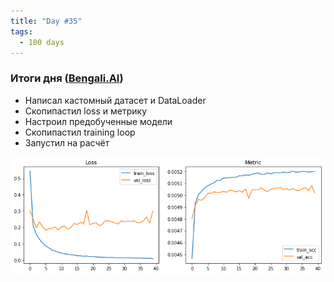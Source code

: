 ```yaml
---
title: "Day #35"
tags:
  - 100 days
---
```


### Итоги дня ([Bengali.AI]((https://www.kaggle.com/c/bengaliai-cv19)))
* Написал кастомный датасет и DataLoader
* Скопипастил loss и метрику
* Настроил предобученные модели
* Скопипастил training loop
* Запустил на расчёт

![Результат](/assets/images/results_v2.png)